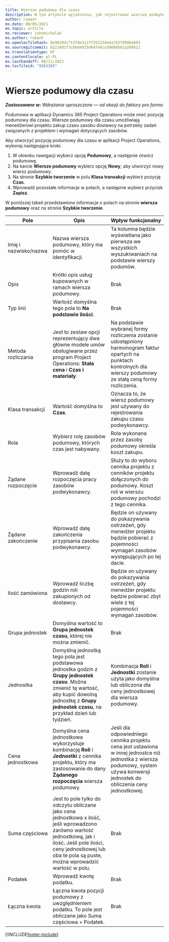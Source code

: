 ```yaml
---
title: Wiersze podumowy dla czasu
description: W tym artykule wyjaśniono, jak rejestrować wiersze podwykonawców dla czasu i rejestrować zakup czasu od dostawców.
author: rumant
ms.date: 08/05/2021
ms.topic: article
ms.reviewer: johnmichalak
ms.author: rumant
ms.openlocfilehash: 8e9619dc713fde3127f552234e4a7427d99be683
ms.sourcegitcommit: b2224d1f3c0bd4925d647e6ca3960db81a209521
ms.translationtype: HT
ms.contentlocale: pl-PL
ms.lasthandoff: 08/11/2022
ms.locfileid: "9262103"
---
```

# <a name="subcontract-lines-for-time"></a>Wiersze podumowy dla czasu

_**Zastosowane w:** Wdrażanie uproszczone — od okazji do faktury pro forma_

Podumowa w aplikacji Dynamics 365 Project Operations może mieć pozycję podumowy dla czasu. Wiersze podumowy dla czasu umożliwiają menedżerowi projektu zakup czasu zasobu dostawcy na potrzeby zadań związanych z projektem i wymagań dotyczących zasobów.

Aby utworzyć pozycję podumowy dla czasu w aplikacji Project Operations, wykonaj następujące kroki.

1. W okienku nawigacji wybierz opcję **Podumowy**, a następnie otwórz podumowę.
2. Na karcie **Wiersze podumowy** wybierz opcję **Nowy**, aby utworzyć nowy wiersz podumowy.
3. Na stronie **Szybkie tworzenie** w polu **Klasa transakcji** wybierz pozycję **Czas**.
4. Wprowadź pozostałe informacje w polach, a następnie wybierz przycisk **Zapisz**.

  W poniższej tabeli przedstawiono informacje o polach na stronie **wiersza podumowy** oraz na stronie **Szybkie tworzenie**.

| **Pole** | **Opis** | **Wpływ funkcjonalny** |
| --- | --- | --- |
| Imię i nazwisko/nazwa | Nazwa wiersza podumowy, który ma pomóc w identyfikacji. | Ta kolumna będzie wyświetlana jako pierwsza we wszystkich wyszukiwaniach na podstawie wierszy podumów. |
| Opis | Krótki opis usług kupowanych w ramach wiersza podumowy. |Brak |
| Typ linii |   Wartość domyślna tego pola to **Na podstawie ilości**.| Brak |
| Metoda rozliczania | Jest to zestaw opcji reprezentujący dwa główne modele umów obsługiwane przez program Project Operations: **Stała cena** i **Czas i materiały**. | Na podstawie wybranej formy rozliczenia zostanie udostępniony harmonogram faktur opartych na punktach kontrolnych dla wierszy podumowy ze stałą ceną formy rozliczenia. |
| Klasa transakcji | Wartość domyślna to **Czas**. | Oznacza to, że wiersz podumowy jest używany do rejestrowania zakupu czasu podwykonawcy. |
| Rola | Wybierz rolę zasobów podumowy, których czas jest nabywany. | Rola wykonana przez zasoby podumowy określa koszt zakupu. |
| Żądane rozpoczęcie | Wprowadź datę rozpoczęcia pracy zasobów podwykonawcy. | Służy to do wyboru cennika projektu z cenników projektu dołączonych do podumowy. Koszt roli w wierszu podumowy pochodzi z tego cennika. |
| Żądane zakończenie | Wprowadź datę zakończenia przypisania zasobu podwykonawcy. | Będzie on używany do pokazywania ostrzeżeń, gdy menedżer projektu będzie pobierać z pojemności wymagań zasobów występujących po tej dacie. |
| Ilość zamówiona | Wprowadź liczbę godzin roli zakupionych od dostawcy. | Będzie on używany do pokazywania ostrzeżeń, gdy menedżer projektu będzie pobierać zbyt wiele z tej pojemności wymagań zasobów. |
| Grupa jednostek | Domyślna wartość to **Grupa jednostek czasu**, której nie można zmienić. | Brak|
| Jednostka | Domyślną jednostką tego pola jest podstawowa jednostka godzin z **Grupy jednostek czasu**. Można zmienić tę wartość, aby kupić dowolną jednostkę z **Grupy jednostek czasu**, na przykład dzień lub tydzień. | Kombinacja **Roli** i **Jednostki** zostanie użyta jako domyślna lub obliczona dla ceny jednostkowej dla wiersza podumowy. |
| Cena jednostkowa | Domyślna cena jednostkowa wykorzystuje kombinację **Roli** i **Jednostki** z cennika projektu, który ma zastosowanie do dany **Żądanego rozpoczęcia** wiersza podumowy. | Jeśli dla odpowiedniego cennika projektu cena jest ustawiona w innej jednostce niż jednostka z wiersza podumowy, system używa konwersji jednostek do obliczenia ceny jednostkowej. |
| Suma częściowa |    Jest to pole tylko do odczytu obliczane jako cena jednostkowa x ilość, jeśli wprowadzono zarówno wartość jednostkową, jak i ilość. Jeśli pole ilości, ceny jednostkowej lub oba te pola są puste, można wprowadzić wartość w polu. | Brak|
| Podatek |   Wprowadź kwotę podatku. |Brak |
| Łączna kwota | Łączna kwota pozycji podumowy z uwzględnieniem podatku. To pole jest obliczane jako Suma częściowa + Podatek.|Brak |

[!INCLUDE[footer-include](../../includes/footer-banner.md)]
